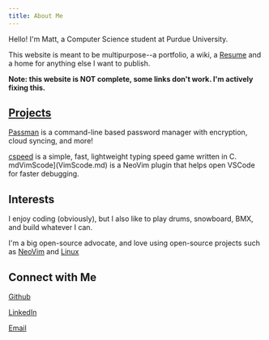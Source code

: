 ```yaml
---
title: About Me 
---
```


Hello! I'm Matt, a Computer Science student at Purdue University.  

This website is meant to be multipurpose--a portfolio, a wiki, a [Resume](Resume.md) and a home for anything else I want to publish.
 
**Note: this website is NOT complete, some links don't work. I'm actively fixing this.**
## [Projects](Projects.md)

[Passman](passman.md) is a command-line based password manager with encryption, cloud syncing, and more!

[cspeed](cspeed.md) is a simple, fast, lightweight typing speed game written in C.
mdVimScode](VimScode.md) is a NeoVim plugin that helps open VSCode for faster debugging.

## Interests

I enjoy coding (obviously), but I also like to play drums, snowboard, BMX, and build whatever I can. 

I'm a big open-source advocate, and love using open-source projects such as [NeoVim](neovim.md) and [Linux](linux.md)

## Connect with Me 

[Github](https://github.com/mattallenn)

[LinkedIn](https://www.linkedin.com/in/matthew-allen-731aa9244/)

[Email](mailto:matthewallen442@gmail.com)


